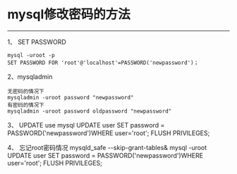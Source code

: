 # mysql修改密码的方法
***

1、 SET PASSWORD
```
mysql -uroot -p
SET PASSWORD FOR 'root'@'localhost'=PASSWORD('newpassword')；
```

2、mysqladmin
```
无密码的情况下
mysqladmin -uroot password "newpassword"
有密码的情况下
mysqladmin -uroot password oldpassword "newpassword"
```

3、 UPDATE
use mysql
UPDATE user SET password = PASSWORD('newpassword')WHERE user='root';
FLUSH PRIVILEGES;

4、 忘记root密码情况
mysqld_safe --skip-grant-tables&
mysql -uroot 
UPDATE user SET password = PASSWORD('newpassword')WHERE user='root';
FLUSH PRIVILEGES;

